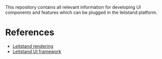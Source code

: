 This repository contains all relevant information for developing UI components and features which can be plugged in the leitstand platform.

# References

* [Leitstand rendering](docs/rendering.md)
* [Leitstand UI framework](leitstand-ui-web/README.md)